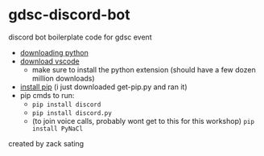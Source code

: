 # gdsc-discord-bot

discord bot boilerplate code for gdsc event

- [downloading python](https://docs.python-guide.org/starting/installation/)
- [download vscode](https://code.visualstudio.com/download)
  - make sure to install the python extension (should have a few dozen million downloads)
- [install pip](https://pip.pypa.io/en/stable/installation/) (i just downloaded get-pip.py and ran it)
- pip cmds to run:
  - `pip install discord`
  - `pip install discord.py`
  - (to join voice calls, probably wont get to this for this workshop) `pip install PyNaCl`

created by zack sating
